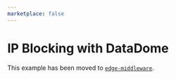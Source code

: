 ```yaml
---
marketplace: false
---
```


# IP Blocking with DataDome

This example has been moved to [`edge-middleware`](/edge-middleware/ip-blocking-datadome).
